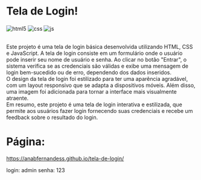 # Tela de Login!

<div style="display: inline_block">
  <img align="center" alt="html5" src="https://img.shields.io/badge/HTML5-E34F26?style=for-the-badge&logo=html5&logoColor=white" />
  <img align="center" alt="css" src="https://img.shields.io/badge/CSS3-1572B6?style=for-the-badge&logo=css3&logoColor=white" />
  <img align="center" alt="js" src="https://img.shields.io/badge/JavaScript-F7DF1E?style=for-the-badge&logo=javascript&logoColor=black" />


</br>Este projeto é uma tela de login básica desenvolvida utilizando HTML, CSS e JavaScript. A tela de login consiste em um formulário onde o usuário pode inserir seu nome de usuário e senha. Ao clicar no botão "Entrar", o sistema verifica se as credenciais são válidas e exibe uma mensagem de login bem-sucedido ou de erro, dependendo dos dados inseridos.
</br>O design da tela de login foi estilizado para ter uma aparência agradável, com um layout responsivo que se adapta a dispositivos móveis. Além disso, uma imagem foi adicionada para tornar a interface mais visualmente atraente.
</br>Em resumo, este projeto é uma tela de login interativa e estilizada, que permite aos usuários fazer login fornecendo suas credenciais e recebe um feedback sobre o resultado do login.

# Página: 
https://anabfernandess.github.io/tela-de-login/

login: admin
senha: 123
